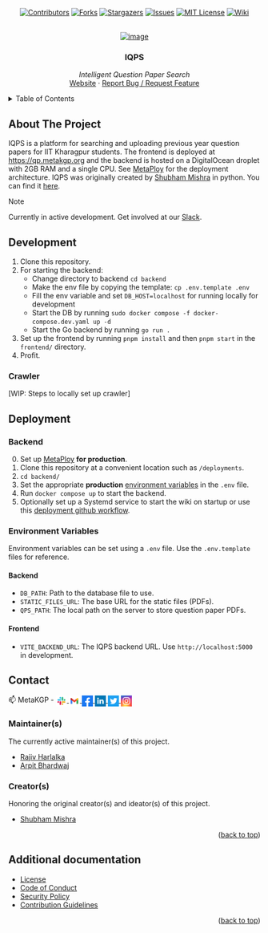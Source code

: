 <div id="top"></div>
<div align="center">

[![Contributors][contributors-shield]][contributors-url]
[![Forks][forks-shield]][forks-url]
[![Stargazers][stars-shield]][stars-url]
[![Issues][issues-shield]][issues-url]
[![MIT License][license-shield]][license-url]
[![Wiki][wiki-shield]][wiki-url]

</div>

<br />
<div align="center">
  <a href="https://github.com/metakgp/iqps">
    <img width="140" alt="image" src="https://raw.githubusercontent.com/metakgp/design/main/logos/logo.jpg">
  </a>

  <h3 align="center">IQPS</h3>

  <p align="center">
    <i>Intelligent Question Paper Search</i>
    <br />
    <a href="https://qp.metakgp.org">Website</a>
    ·
    <a href="https://github.com/metakgp/iqps-go/issues">Report Bug / Request Feature</a>
  </p>
</div>

<!-- TABLE OF CONTENTS -->
<details>
<summary>Table of Contents</summary>

- [About The Project](#about-the-project)
- [Development](#development)
- [Deployment](#deployment)
  - [Environment Variables](#environment-variables)
- [Contact](#contact)
  - [Maintainer(s)](#maintainers)
  - [Creator(s)](#creators)
- [Additional documentation](#additional-documentation)

</details>

## About The Project
IQPS is a platform for searching and uploading previous year question papers for IIT Kharagpur students. The frontend is deployed at https://qp.metakgp.org and the backend is hosted on a DigitalOcean droplet with 2GB RAM and a single CPU. See [MetaPloy](https://github.com/metakgp/metaploy) for the deployment architecture.
IQPS was originally created by [Shubham Mishra](https://github.com/grapheo12) in python. You can find it [here](https://github.com/grapheo12/iqps).

> [!Note]
> Currently in active development. Get involved at our [Slack](https://slack.metakgp.org/).

## Development
1. Clone this repository.
2. For starting the backend:
    - Change directory to backend `cd backend`
    - Make the env file by copying the template: `cp .env.template .env`
    - Fill the env variable and set `DB_HOST=localhost` for running locally for development
    - Start the DB by running `sudo docker compose -f docker-compose.dev.yaml up -d`
    - Start the Go backend by running `go run .`
3. Set up the frontend by running `pnpm install` and then `pnpm start` in the `frontend/` directory.
4. Profit.

### Crawler
[WIP: Steps to locally set up crawler]

## Deployment
### Backend
0. Set up [MetaPloy](https://github.com/metakgp/metaploy) **for production**.
1. Clone this repository at a convenient location such as `/deployments`.
2. `cd backend/`
3. Set the appropriate **production** [environment variables](#environment-variables) in the `.env` file.
4. Run `docker compose up` to start the backend.
5. Optionally set up a Systemd service to start the wiki on startup or use this [deployment github workflow](./.github/workflows/deploy.yaml).

### Environment Variables
Environment variables can be set using a `.env` file. Use the `.env.template` files for reference.

#### Backend
- `DB_PATH`: Path to the database file to use.
- `STATIC_FILES_URL`: The base URL for the static files (PDFs).
- `QPS_PATH`: The local path on the server to store question paper PDFs.

#### Frontend
- `VITE_BACKEND_URL`: The IQPS backend URL. Use `http://localhost:5000` in development.

## Contact

<p>
📫 MetaKGP -
<a href="https://bit.ly/metakgp-slack">
  <img align="center" alt="Metakgp's slack invite" width="22px" src="https://raw.githubusercontent.com/edent/SuperTinyIcons/master/images/svg/slack.svg" />
</a>
<a href="mailto:metakgp@gmail.com">
  <img align="center" alt="Metakgp's email " width="22px" src="https://raw.githubusercontent.com/edent/SuperTinyIcons/master/images/svg/gmail.svg" />
</a>
<a href="https://www.facebook.com/metakgp">
  <img align="center" alt="metakgp's Facebook" width="22px" src="https://raw.githubusercontent.com/edent/SuperTinyIcons/master/images/svg/facebook.svg" />
</a>
<a href="https://www.linkedin.com/company/metakgp-org/">
  <img align="center" alt="metakgp's LinkedIn" width="22px" src="https://raw.githubusercontent.com/edent/SuperTinyIcons/master/images/svg/linkedin.svg" />
</a>
<a href="https://twitter.com/metakgp">
  <img align="center" alt="metakgp's Twitter " width="22px" src="https://raw.githubusercontent.com/edent/SuperTinyIcons/master/images/svg/twitter.svg" />
</a>
<a href="https://www.instagram.com/metakgp_/">
  <img align="center" alt="metakgp's Instagram" width="22px" src="https://raw.githubusercontent.com/edent/SuperTinyIcons/master/images/svg/instagram.svg" />
</a>
</p>

### Maintainer(s)

The currently active maintainer(s) of this project.

- [Rajiv Harlalka](https://github.com/rajivharlalka)
- [Arpit Bhardwaj](https://github.com/proffapt)

### Creator(s)

Honoring the original creator(s) and ideator(s) of this project.

- [Shubham Mishra](https://github.com/grapheo12)

<p align="right">(<a href="#top">back to top</a>)</p>

## Additional documentation

- [License](/LICENSE)
- [Code of Conduct](/.github/CODE_OF_CONDUCT.md)
- [Security Policy](/.github/SECURITY.md)
- [Contribution Guidelines](/.github/CONTRIBUTING.md)

<p align="right">(<a href="#top">back to top</a>)</p>

[contributors-shield]: https://img.shields.io/github/contributors/metakgp/iqps-go.svg?style=for-the-badge
[contributors-url]: https://github.com/metakgp/iqps-go/graphs/contributors
[forks-shield]: https://img.shields.io/github/forks/metakgp/iqps-go.svg?style=for-the-badge
[forks-url]: https://github.com/metakgp/iqps-go/network/members
[stars-shield]: https://img.shields.io/github/stars/metakgp/iqps-go.svg?style=for-the-badge
[stars-url]: https://github.com/metakgp/iqps-go/stargazers
[issues-shield]: https://img.shields.io/github/issues/metakgp/iqps-go.svg?style=for-the-badge
[issues-url]: https://github.com/metakgp/iqps-go/issues
[license-shield]: https://img.shields.io/github/license/metakgp/iqps-go.svg?style=for-the-badge
[license-url]: https://github.com/metakgp/iqps-go/blob/master/LICENSE
[wiki-shield]: https://custom-icon-badges.demolab.com/badge/metakgp_wiki-grey?logo=metakgp_logo&style=for-the-badge
[wiki-url]: https://wiki.metakgp.org
